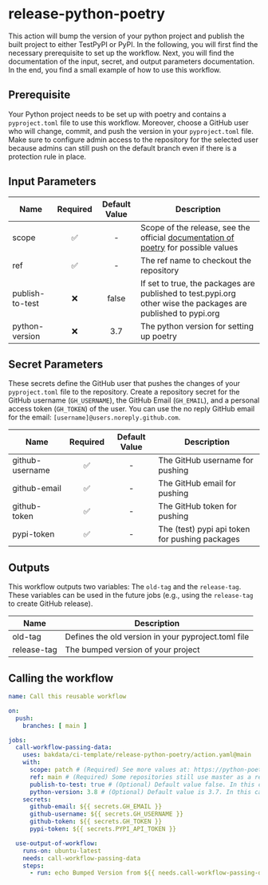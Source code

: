 # release-python-poetry

This action will bump the version of your python project and publish the built project to either TestPyPI or PyPI. In
the following, you will first find the necessary prerequisite to set up the workflow. Next, you will find the
documentation of the input, secret, and output parameters documentation. In the end, you find a small example of how to
use this workflow.

## Prerequisite

Your Python project needs to be set up with poetry and contains a `pyproject.toml` file to use this workflow. Moreover,
choose a GitHub user who will change, commit, and push the version in your `pyproject.toml` file. Make sure to configure
admin access to the repository for the selected user because admins can still push on the default branch even if there
is a protection rule in place.

## Input Parameters

| Name            |  Required  |  Default Value  | Description                                                                                                                       |
|-----------------|:----------:|:---------------:|-----------------------------------------------------------------------------------------------------------------------------------|
| scope           |     ✅      |        -        | Scope of the release, see the official [documentation of poetry](https://python-poetry.org/docs/cli/#version) for possible values |
| ref             |     ✅      |        -        | The ref name to checkout the repository                                                                                           |
| publish-to-test |     ❌      |      false      | If set to true, the packages are published to test.pypi.org other wise the packages are published to pypi.org                     |
| python-version  |     ❌      |       3.7       | The python version for setting up poetry                                                                                          |

## Secret Parameters

These secrets define the GitHub user that pushes the changes of your `pyproject.toml` file to the repository. Create a
repository secret for the GitHub username (`GH_USERNAME`), the GitHub Email (`GH_EMAIL`), and a personal access
token (`GH_TOKEN`) of the user. You can use the no reply GitHub email for the
email: `[username]@users.noreply.github.com`.

| Name            |  Required  | Default Value | Description                                    |
|-----------------|:----------:|:-------------:|------------------------------------------------|
| github-username |     ✅      |       -       | The GitHub username for pushing                |
| github-email    |     ✅      |       -       | The GitHub email for pushing                   |
| github-token    |     ✅      |       -       | The GitHub token for pushing                   |
| pypi-token      |     ✅      |       -       | The (test) pypi api token for pushing packages |

## Outputs

This workflow outputs two variables: The `old-tag` and the `release-tag`. These variables can be used in the future
jobs (e.g., using the `release-tag` to create GitHub release).

| Name        | Description                                         |
|-------------|-----------------------------------------------------|
| old-tag     | Defines the old version in your pyproject.toml file |
| release-tag | The bumped version of your project                  |

## Calling the workflow

```yaml
name: Call this reusable workflow

on:
  push:
    branches: [ main ]

jobs:
  call-workflow-passing-data:
    uses: bakdata/ci-template/release-python-poetry/action.yaml@main
    with:
      scope: patch # (Required) See more values at: https://python-poetry.org/docs/cli/#version
      ref: main # (Required) Some repositories still use master as a ref
      publish-to-test: true # (Optional) Default value false. In this case the packages are pushed to TestPyPI
      python-version: 3.8 # (Optional) Default value is 3.7. In this case poetry is installed with Python 3.8
    secrets:
      github-email: ${{ secrets.GH_EMAIL }}
      github-username: ${{ secrets.GH_USERNAME }}
      github-token: ${{ secrets.GH_TOKEN }}
      pypi-token: ${{ secrets.PYPI_API_TOKEN }}

  use-output-of-workflow:
    runs-on: ubuntu-latest
    needs: call-workflow-passing-data
    steps:
      - run: echo Bumped Version from ${{ needs.call-workflow-passing-data.outputs.old-tag }} to ${{ needs.call-workflow-passing-data.outputs.release-tag }}
```


